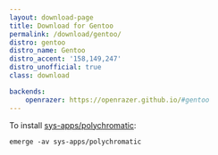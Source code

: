 ```yaml
---
layout: download-page
title: Download for Gentoo
permalink: /download/gentoo/
distro: gentoo
distro_name: Gentoo
distro_accent: '158,149,247'
distro_unofficial: true
class: download

backends:
    openrazer: https://openrazer.github.io/#gentoo
---
```


To install [sys-apps/polychromatic]:

```shell
emerge -av sys-apps/polychromatic
```

[sys-apps/polychromatic]: https://packages.gentoo.org/packages/sys-apps/polychromatic
